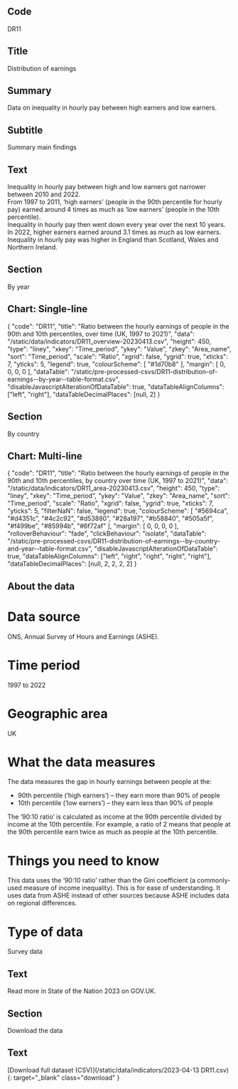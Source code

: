 ## Code
DR11

## Title
Distribution of earnings

## Summary
Data on inequality in hourly pay between high earners and low earners.

## Subtitle
Summary main findings

## Text
Inequality in hourly pay between high and low earners got narrower between 2010 and 2022.<br>
From 1997 to 2011, ‘high earners’ (people in the 90th percentile for hourly pay) earned around 4 times as much as ‘low earners’ (people in the 10th percentile).<br>
Inequality in hourly pay then went down every year over the next 10 years. In 2022, higher earners earned around 3.1 times as much as low earners.<br>
Inequality in hourly pay was higher in England than Scotland, Wales and Northern Ireland.

## Section
By year

## Chart: Single-line
{
    "code": "DR11",
    "title": "Ratio between the hourly earnings of people in the 90th and 10th percentiles, over time (UK, 1997 to 2021)",
    "data": "/static/data/indicators/DR11_overview-20230413.csv",
    "height": 450,
    "type": "liney",
    "xkey": "Time_period",
    "ykey": "Value",
    "zkey": "Area_name",
    "sort": "Time_period",
    "scale": "Ratio",
    "xgrid": false,
    "ygrid": true,
    "xticks": 7,
    "yticks": 5,
    "legend": true,
    "colourScheme": [ "#1d70b8" ],
    "margin": [ 0, 0, 0, 0 ],
    "dataTable": "/static/pre-processed-csvs/DR11-distribution-of-earnings--by-year--table-format.csv",
    "disableJavascriptAlterationOfDataTable": true,
    "dataTableAlignColumns": ["left", "right"],
    "dataTableDecimalPlaces": [null, 2]
}

## Section
By country

## Chart: Multi-line
{
    "code": "DR11",
    "title": "Ratio between the hourly earnings of people in the 90th and 10th percentiles, by country over time (UK, 1997 to 2021)",
    "data": "/static/data/indicators/DR11_area-20230413.csv",
    "height": 450,
    "type": "liney",
    "xkey": "Time_period",
    "ykey": "Value",
    "zkey": "Area_name",
    "sort": "Time_period",
    "scale": "Ratio",
    "xgrid": false,
    "ygrid": true,
    "xticks": 7,
    "yticks": 5,
    "filterNaN": false,
    "legend": true,
    "colourScheme": [ "#5694ca", "#d4351c", "#4c2c92", "#d53880", "#28a197", "#b58840", "#505a5f", "#f499be", "#85994b", "#6f72af" ],
    "margin": [ 0, 0, 0, 0 ],
    "rolloverBehaviour": "fade",
    "clickBehaviour": "isolate",
    "dataTable": "/static/pre-processed-csvs/DR11-distribution-of-earnings--by-country-and-year--table-format.csv",
    "disableJavascriptAlterationOfDataTable": true,
    "dataTableAlignColumns": ["left", "right", "right", "right", "right"],
    "dataTableDecimalPlaces": [null, 2, 2, 2, 2]
}

## About the data
# Data source
ONS, Annual Survey of Hours and Earnings (ASHE).

# Time period
1997 to 2022

# Geographic area
UK

# What the data measures
<p class="govuk-body">The data measures the gap in hourly earnings between people at the:</p>

<ul class="govuk-list list-disc">
    <li>90th percentile (‘high earners’) – they earn more than 90% of people</li>
    <li>10th percentile (‘low earners’) – they earn less than 90% of people</li>
</ul>

The ‘90:10 ratio’ is calculated as income at the 90th percentile divided by income at the 10th percentile. For example, a ratio of 2 means that people at the 90th percentile earn twice as much as people at the 10th percentile.

# Things you need to know
This data uses the ‘90:10 ratio’ rather than the Gini coefficient (a commonly-used measure of income inequality). This is for ease of understanding. It uses data from ASHE instead of other sources because ASHE includes data on regional differences.

# Type of data
Survey data

## Text
Read more in State of the Nation 2023 on GOV.UK.

## Section
Download the data

## Text
[Download full dataset (CSV)](/static/data/indicators/2023-04-13 DR11.csv){: target="_blank" class="download" }
